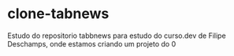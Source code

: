 # clone-tabnews

Estudo do repositorio tabbnews para estudo do curso.dev de Filipe Deschamps, onde estamos criando um projeto do 0
